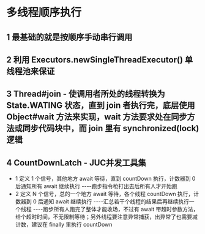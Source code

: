 # 多线程顺序执行

## 1 最基础的就是按顺序手动串行调用
## 2 利用 Executors.newSingleThreadExecutor() 单线程池来保证
## 3 Thread#join - 使调用者所处的线程转换为 State.WATING 状态，直到 join 者执行完，底层使用 Object#wait 方法来实现，wait 方法要求处在同步方法或同步代码块中，而 join 里有 synchronized(lock) 逻辑
## 4 CountDownLatch   - JUC并发工具集
- 1 定义 1 个信号，其他地方 await 等待，直到 countDown 执行，计数器到 0 后通知所有 await 继续执行  ----跑步指令枪打出去后所有人才开始跑
- 2 定义 N 个信号，总的一个地方 await 等待，各个线程 countDown 执行，计数器到 0 后通知 await 继续执行 ----汇总若干个线程的结果后再继续执行一个线程  ----跑步所有人跑完了整体才能收场，不过有 await 带超时参数方法，给个超时时间，不无限制等待；另外线程要注意异常捕获，出异常了也需要减计数，建议在 finally 里执行 countDown